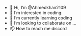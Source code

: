 - 👋 Hi, I’m @Ahmedkhan2109
- 👀 I’m interested in coding
- 🌱 I’m currently learning coding
- 💞️ I’m looking to collaborate on ...
- 📫 How to reach me discord

<!---
Ahmedkhan2109/Ahmedkhan2109 is a ✨ special ✨ repository because its `README.md` (this file) appears on your GitHub profile.
You can click the Preview link to take a look at your changes.
--->
